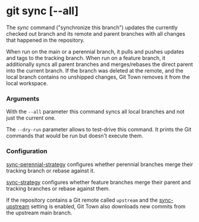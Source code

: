 # git sync [--all]

The _sync_ command ("synchronize this branch") updates the currently checked out
branch and its remote and parent branches with all changes that happened in the
repository.

When run on the main or a perennial branch, it pulls and pushes updates and tags
to the tracking branch. When run on a feature branch, it additionally syncs all
parent branches and merges/rebases the direct parent into the current branch. If
the branch was deleted at the remote, and the local branch contains no unshipped
changes, Git Town removes it from the local workspace.

### Arguments

With the `--all` parameter this command syncs all local branches and not just
the current one.

The `--dry-run` parameter allows to test-drive this command. It prints the Git
commands that would be run but doesn't execute them.

### Configuration

[sync-perennial-strategy](../preferences/sync-perennial-strategy.md) configures
whether perennial branches merge their tracking branch or rebase against it.

[sync-strategy](../preferences/sync-strategy.md) configures whether feature
branches merge their parent and tracking branches or rebase against them.

If the repository contains a Git remote called `upstream` and the
[sync-upstream](../preferences/sync-upstream.md) setting is enabled, Git Town
also downloads new commits from the upstream main branch.
